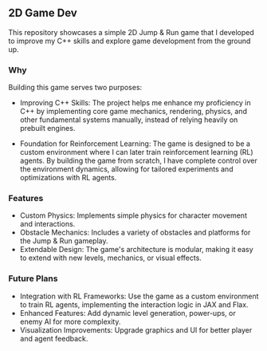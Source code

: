 ## 2D Game Dev

This repository showcases a simple 2D Jump & Run game that I developed to improve my C++ skills and explore game development from the ground up.

### Why
Building this game serves two purposes:

- Improving C++ Skills: The project helps me enhance my proficiency in C++ by implementing core game mechanics, rendering, physics, and other fundamental systems manually, instead of relying heavily on prebuilt engines.

- Foundation for Reinforcement Learning: The game is designed to be a custom environment where I can later train reinforcement learning (RL) agents. By building the game from scratch, I have complete control over the environment dynamics, allowing for tailored experiments and optimizations with RL agents.

### Features
- Custom Physics: Implements simple physics for character movement and interactions.
- Obstacle Mechanics: Includes a variety of obstacles and platforms for the Jump & Run gameplay.
- Extendable Design: The game's architecture is modular, making it easy to extend with new levels, mechanics, or visual effects.

### Future Plans
- Integration with RL Frameworks: Use the game as a custom environment to train RL agents, implementing the interaction logic in JAX and Flax.
- Enhanced Features: Add dynamic level generation, power-ups, or enemy AI for more complexity.
- Visualization Improvements: Upgrade graphics and UI for better player and agent feedback.